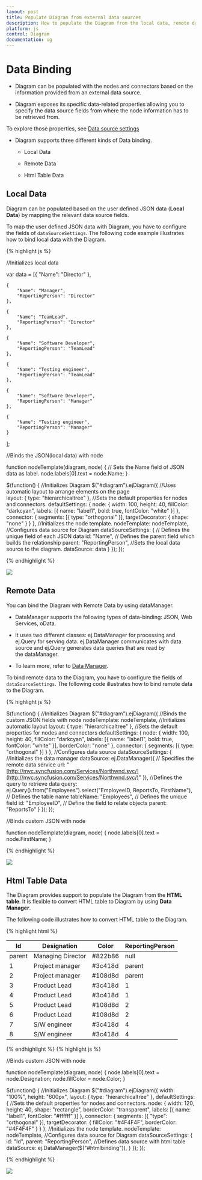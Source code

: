 ```yaml
---
layout: post
title: Populate Diagram from external data sources
description: How to populate the Diagram from the local data, remote data, or html tables?
platform: js
control: Diagram
documentation: ug
---
```


# Data Binding

  * Diagram can be populated with the nodes and connectors based on the information provided from an external data source. 

  * Diagram exposes its specific data-related properties allowing you to specify the data source fields from where the node information has to be retrieved from.

To explore those properties, see [Data source settings](/js/api/ejDiagram "members:datasourcesettings")

  * Diagram supports three different kinds of Data binding.

    * Local Data

    * Remote Data

    * Html Table Data

## Local Data

Diagram can be populated based on the user defined JSON data (**Local Data**) by mapping the relevant data source fields.

To map the user defined JSON data with Diagram, you have to configure the fields of `dataSourceSettings`. The following code example illustrates how to bind local data with the Diagram.

{% highlight js %}

//Initializes local data

var data = [{
        "Name": "Director"
    },

    {
        "Name": "Manager",
        "ReportingPerson": "Director"
    },

    {
        "Name": "TeamLead",
        "ReportingPerson": "Director"
    },

    {
        "Name": "Software Developer",
        "ReportingPerson": "TeamLead"
    },

    {
        "Name": "Testing engineer",
        "ReportingPerson": "TeamLead"
    },

    {
        "Name": "Software Developer",
        "ReportingPerson": "Manager"
    },

    {
        "Name": "Testing engineer",
        "ReportingPerson": "Manager"
    }
];

//Binds the JSON(local data) with node

function nodeTemplate(diagram, node) {
    // Sets the Name field of JSON data as label.
    node.labels[0].text = node.Name;
}

$(function() {
    //Initializes Diagram
    $("#diagram").ejDiagram({
        //Uses automatic layout to arrange elements on the page        
        layout: {
            type: "hierarchicaltree"
        },
        //Sets the default properties for nodes and connectors.
        defaultSettings: {
            node: {
                width: 100,
                height: 40,
                fillColor: "darkcyan",
                labels: [{
                    name: "label1",
                    bold: true,
                    fontColor: "white"
                }]
            },
            connector: {
                segments: [{
                    type: "orthogonal"
                }],
                targetDecorator: {
                    shape: "none"
                }
            }
        },
        //Initializes the node template.
        nodeTemplate: nodeTemplate,
        //Configures data source for Diagram
        dataSourceSettings: {
            // Defines the unique field of each JSON data
            id: "Name",
            // Defines the parent field which builds the relationship
            parent: "ReportingPerson",
            //Sets the local data source to the diagram.
            dataSource: data
        }
    });
});

{% endhighlight %}

![]("/js/Diagram/Data-Binding_images/Data-Binding_img1.png")

## Remote Data

You can bind the Diagram with Remote Data by using dataManager.  

  * DataManager supports the following types of data-binding: JSON, Web Services, oData. 

  * It uses two different classes: ej.DataManager for processing and ej.Query for serving data. ej.DataManager communicates with data source and ej.Query generates data queries that are read by the dataManager. 

  * To learn more, refer to [Data Manager](/js/DataManager/Getting-Started).

To bind remote data to the Diagram, you have to configure the fields of `dataSourceSettings`. The following code illustrates how to bind remote data to the Diagram.

{% highlight js %}

$(function() {
    //Initializes Diagram
    $("#diagram").ejDiagram({
        //Binds the custom JSON fields with node
        nodeTemplate: nodeTemplate,
        //Initializes automatic layout
        layout: {
            type: "hierarchicaltree"
        },
        //Sets the default properties for nodes and connectors
        defaultSettings: {
            node: {
                width: 100,
                height: 40,
                fillColor: "darkcyan",
                labels: [{
                    name: "label1",
                    bold: true,
                    fontColor: "white"
                }],
                borderColor: "none"
            },
            connector: {
                segments: [{
                    type: "orthogonal"
                }]
            }
        },
        //Configures data source
        dataSourceSettings: {
            //Initializes the data manager
            dataSource: ej.DataManager({
                // Specifies the remote data service
                url: "[http://mvc.syncfusion.com/Services/Northwnd.svc/](http://mvc.syncfusion.com/Services/Northwnd.svc/)"
            }),
            //Defines the query to retrieve data
            query: ej.Query().from("Employees").select("EmployeeID, ReportsTo, FirstName"),
            // Defines the table name
            tableName: "Employees",
            // Defines the unique field
            id: "EmployeeID",
            // Define the field to relate objects
            parent: "ReportsTo"
        }
    });
});

//Binds custom JSON with node

function nodeTemplate(diagram, node) {
    node.labels[0].text = node.FirstName;
}

{% endhighlight %}

![]("/js/Diagram/Data-Binding_images/Data-Binding_img2.png")

## Html Table Data

The Diagram provides support to populate the Diagram from the **HTML table**. It is flexible to convert HTML table to Diagram by using **Data Manager**.

The following code illustrates how to convert HTML table to the Diagram.

{% highlight html %}
<!-- HTML Table -->
<table id="htmlbinding">
     <thead>
         <tr>
             <th>Id</th>
             <th>Designation</th>
             <th>Color</th>
             <th>ReportingPerson</th>
         </tr>
     </thead>
     <tbody>
         <tr>
             <td>parent</td>                
             <td>Managing Director</td>
             <td>#822b86</td>
             <td>null</td>
         </tr>
         <tr>
             <td>1</td>
             <td>Project manager</td>
             <td>#3c418d</td>
             <td>parent</td>
         </tr>
         <tr>
             <td>2</td>
             <td>Project manager</td>
             <td>#108d8d</td>
             <td>parent</td>
         </tr>
          <tr>
             <td>3</td>
             <td>Product Lead</td>
             <td>#3c418d</td>
             <td>1</td>
         </tr>
         <tr>
             <td>4</td>
             <td>Product Lead</td>
             <td>#3c418d</td>
             <td>1</td>
         </tr>
         <tr>
             <td>5</td>
             <td>Product Lead</td>
             <td>#108d8d</td>
             <td>2</td>
         </tr>
         <tr>
             <td>6</td>
             <td>Product Lead</td>
             <td>#108d8d</td>
             <td>2</td>
         </tr>
         <tr>
             <td>7</td>
             <td>S/W engineer</td>
             <td>#3c418d</td>
             <td>4</td>
         </tr>
         <tr>
             <td>8</td>
             <td>S/W engineer</td>
             <td>#3c418d</td>
             <td>4</td>
         </tr>
     </tbody>
</table>
{% endhighlight %}
{% highlight js %}

//Binds custom JSON with node

function nodeTemplate(diagram, node) {
    node.labels[0].text = node.Designation;
    node.fillColor = node.Color;
}

$(function() {
    //Initializes Diagram
    $("#diagram").ejDiagram({
        width: "100%",
        height: "600px",
        layout: {
            type: "hierarchicaltree"
        },
        defaultSettings: {
            //Sets the default properties for nodes and connectors.
            node: {
                width: 120,
                height: 40,
                shape: "rectangle",
                borderColor: "transparent",
                labels: [{
                    name: "label1",
                    fontColor: "#ffffff"
                }]
            },
            connector: {
                segments: [{
                    "type": "orthogonal"
                }],
                targetDecorator: {
                    fillColor: "#4F4F4F",
                    borderColor: "#4F4F4F"
                }
            }
        },
        //Initializes the node template.
        nodeTemplate: nodeTemplate,
        //Configures data source for Diagram
        dataSourceSettings: {
            id: "Id",
            parent: "ReportingPerson",
            //Defines data source with html table
            dataSource: ej.DataManager($("#htmlbinding")),
        }
    });
});

{% endhighlight %}

![]("/js/Diagram/Data-Binding_images/Data-Binding_img4.png")






